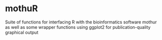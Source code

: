 # mothuR
Suite of functions for interfacing R with the bioinformatics software mothur as well as some wrapper functions using ggplot2 for publication-quality graphical output

